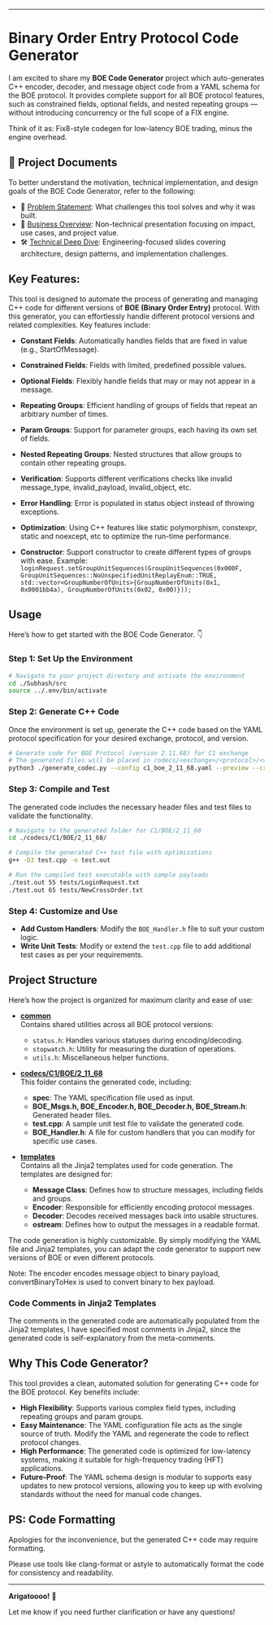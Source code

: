 
---

# **Binary Order Entry Protocol Code Generator**

I am excited to share my **BOE Code Generator** project which auto-generates C++ encoder, decoder, and message object code from a YAML schema for the BOE protocol. It provides complete support for all BOE protocol features, such as constrained fields, optional fields, and nested repeating groups — without introducing concurrency or the full scope of a FIX engine.

Think of it as:
Fix8-style codegen for low-latency BOE trading, minus the engine overhead.

## 📄 Project Documents

To better understand the motivation, technical implementation, and design goals of the BOE Code Generator, refer to the following:

- 📘 [Problem Statement](./docs/Problem%20Statement.pdf): What challenges this tool solves and why it was built.
- 💼 [Business Overview](./docs/Bussiness%20Overview.pdf): Non-technical presentation focusing on impact, use cases, and project value.
- 🛠️ [Technical Deep Dive](./docs/Technical%20Overview.pdf): Engineering-focused slides covering architecture, design patterns, and implementation challenges.

## **Key Features:**

This tool is designed to automate the process of generating and managing C++ code for different versions of **BOE (Binary Order Entry)** protocol. With this generator, you can effortlessly handle different protocol versions and related complexities. Key features include:

- **Constant Fields**: Automatically handles fields that are fixed in value (e.g., StartOfMessage).
- **Constrained Fields**: Fields with limited, predefined possible values.
- **Optional Fields**: Flexibly handle fields that may or may not appear in a message.
- **Repeating Groups**: Efficient handling of groups of fields that repeat an arbitrary number of times.
- **Param Groups**: Support for parameter groups, each having its own set of fields.
- **Nested Repeating Groups**: Nested structures that allow groups to contain other repeating groups.


- **Verification**: Supports different verifications checks like invalid message_type, invalid_payload, invalid_object, etc.
- **Error Handling**: Error is populated in status object instead of throwing exceptions.
- **Optimization**: Using C++ features like static polymorphism, constexpr, static and noexcept, etc to optimize the run-time performance.
- **Constructor**: Support constructor to create different types of groups with ease. Example: `loginRequest.setGroupUnitSequences(GroupUnitSequences(0x000F, GroupUnitSequences::NoUnspecifiedUnitReplayEnum::TRUE, std::vector<GroupNumberOfUnits>{GroupNumberOfUnits(0x1, 0x0001bb4a), GroupNumberOfUnits(0x02, 0x00)}));`

## **Usage**

Here’s how to get started with the BOE Code Generator. 👇

### **Step 1: Set Up the Environment**

```sh
# Navigate to your project directory and activate the environment
cd ./Subhash/src
source ../.env/bin/activate
```

### **Step 2: Generate C++ Code**

Once the environment is set up, generate the C++ code based on the YAML protocol specification for your desired exchange, protocol, and version.

```sh
# Generate code for BOE Protocol (version 2.11.68) for C1 exchange
# The generated files will be placed in codecs/<exchange>/<protocol>/<version>/
python3 ./generate_codec.py --config c1_boe_2_11_68.yaml --preview --create
```

### **Step 3: Compile and Test**

The generated code includes the necessary header files and test files to validate the functionality.

```sh
# Navigate to the generated folder for C1/BOE/2_11_68
cd ./codecs/C1/BOE/2_11_68/

# Compile the generated C++ test file with optimizations
g++ -O3 test.cpp -o test.out

# Run the compiled test executable with sample payloads
./test.out 55 tests/LoginRequest.txt
./test.out 65 tests/NewCrossOrder.txt
```

### **Step 4: Customize and Use**

- **Add Custom Handlers**: Modify the `BOE_Handler.h` file to suit your custom logic.
- **Write Unit Tests**: Modify or extend the `test.cpp` file to add additional test cases as per your requirements.


## **Project Structure**

Here’s how the project is organized for maximum clarity and ease of use:

- **[common](./src/common)**  
  Contains shared utilities across all BOE protocol versions:
  - `status.h`: Handles various statuses during encoding/decoding.
  - `stopwatch.h`: Utility for measuring the duration of operations.
  - `utils.h`: Miscellaneous helper functions.

- **[codecs/C1/BOE/2_11_68](./src/codecs/C1/BOE/2_11_68/)**  
  This folder contains the generated code, including:
  - **spec**: The YAML specification file used as input.
  - **BOE_Msgs.h, BOE_Encoder.h, BOE_Decoder.h, BOE_Stream.h**: Generated header files.
  - **test.cpp**: A sample unit test file to validate the generated code.
  - **BOE_Handler.h**: A file for custom handlers that you can modify for specific use cases.

- **[templates](./src/templates/)**  
  Contains all the Jinja2 templates used for code generation. The templates are designed for:
  - **Message Class**: Defines how to structure messages, including fields and groups.
  - **Encoder**: Responsible for efficiently encoding protocol messages.
  - **Decoder**: Decodes received messages back into usable structures.
  - **ostream**: Defines how to output the messages in a readable format.

The code generation is highly customizable. By simply modifying the YAML file and Jinja2 templates, you can adapt the code generator to support new versions of BOE or even different protocols.

Note: The encoder encodes message object to binary payload, convertBinaryToHex is used to convert binary to hex payload.

### **Code Comments in Jinja2 Templates**
The comments in the generated code are automatically populated from the Jinja2 templates, I have specified most comments in Jinja2, since the generated code is self-explanatory from the meta-comments.

## **Why This Code Generator?**

This tool provides a clean, automated solution for generating C++ code for the BOE protocol. Key benefits include:

- **High Flexibility**: Supports various complex field types, including repeating groups and param groups.
- **Easy Maintenance**: The YAML configuration file acts as the single source of truth. Modify the YAML and regenerate the code to reflect protocol changes.
- **High Performance**: The generated code is optimized for low-latency systems, making it suitable for high-frequency trading (HFT) applications.
- **Future-Proof**: The YAML schema design is modular to supports easy updates to new protocol versions, allowing you to keep up with evolving standards without the need for manual code changes.


## **PS: Code Formatting**

Apologies for the inconvenience, but the generated C++ code may require formatting.

Please use tools like clang-format or astyle to automatically format the code for consistency and readability.

---
**Arigatoooo!** 🙏 

Let me know if you need further clarification or have any questions!
